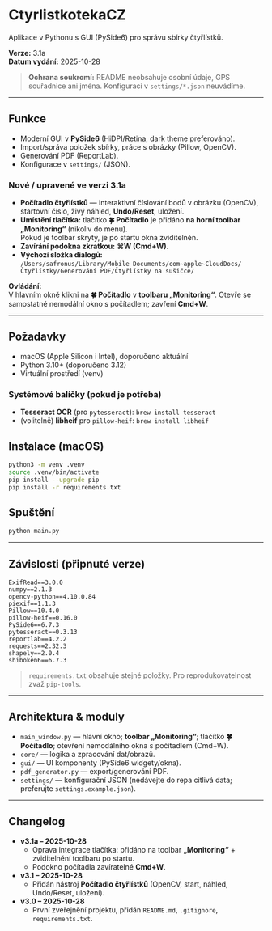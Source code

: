 # CtyrlistkotekaCZ

Aplikace v Pythonu s GUI (PySide6) pro správu sbírky čtyřlístků.

**Verze:** 3.1a  
**Datum vydání:** 2025-10-28

> **Ochrana soukromí:** README neobsahuje osobní údaje, GPS souřadnice ani jména. Konfiguraci v `settings/*.json` neuvádíme.

---

## Funkce
- Moderní GUI v **PySide6** (HiDPI/Retina, dark theme preferováno).
- Import/správa položek sbírky, práce s obrázky (Pillow, OpenCV).
- Generování PDF (ReportLab).
- Konfigurace v `settings/` (JSON).

### Nové / upravené ve verzi 3.1a
- **Počítadlo čtyřlístků** — interaktivní číslování bodů v obrázku (OpenCV), startovní číslo, živý náhled, **Undo/Reset**, uložení.
- **Umístění tlačítka:** tlačítko **🍀 Počítadlo** je přidáno **na horní toolbar „Monitoring“** (nikoliv do menu).  
  Pokud je toolbar skrytý, je po startu okna zviditelněn.
- **Zavírání podokna zkratkou:** **⌘W (Cmd+W)**.
- **Výchozí složka dialogů:**  
  `/Users/safronus/Library/Mobile Documents/com~apple~CloudDocs/Čtyřlístky/Generování PDF/Čtyřlístky na sušičce/`

**Ovládání:**  
V hlavním okně klikni na **🍀 Počítadlo** v **toolbaru „Monitoring“**. Otevře se samostatné nemodální okno s počítadlem; zavření **Cmd+W**.

---

## Požadavky
- macOS (Apple Silicon i Intel), doporučeno aktuální
- Python 3.10+ (doporučeno 3.12)
- Virtuální prostředí (venv)

### Systémové balíčky (pokud je potřeba)
- **Tesseract OCR** (pro `pytesseract`): `brew install tesseract`
- (volitelně) **libheif** pro `pillow-heif`: `brew install libheif`

## Instalace (macOS)
```bash
python3 -m venv .venv
source .venv/bin/activate
pip install --upgrade pip
pip install -r requirements.txt
```

## Spuštění
```bash
python main.py
```

---

## Závislosti (připnuté verze)
```text
ExifRead==3.0.0
numpy==2.1.3
opencv-python==4.10.0.84
piexif==1.1.3
Pillow==10.4.0
pillow-heif==0.16.0
PySide6==6.7.3
pytesseract==0.3.13
reportlab==4.2.2
requests==2.32.3
shapely==2.0.4
shiboken6==6.7.3
```

> `requirements.txt` obsahuje stejné položky. Pro reprodukovatelnost zvaž `pip-tools`.

---

## Architektura & moduly
- `main_window.py` — hlavní okno; **toolbar „Monitoring“**; tlačítko **🍀 Počítadlo**; otevření nemodálního okna s počítadlem (Cmd+W).
- `core/` — logika a zpracování dat/obrazů.
- `gui/` — UI komponenty (PySide6 widgety/okna).
- `pdf_generator.py` — export/generování PDF.
- `settings/` — konfigurační JSON (nedávejte do repa citlivá data; preferujte `settings.example.json`).

---

## Changelog
- **v3.1a – 2025-10-28**
  - Oprava integrace tlačítka: přidáno na toolbar **„Monitoring“** + zviditelnění toolbaru po startu.
  - Podokno počítadla zavíratelné **Cmd+W**.
- **v3.1 – 2025-10-28**
  - Přidán nástroj **Počítadlo čtyřlístků** (OpenCV, start, náhled, Undo/Reset, uložení).
- **v3.0 – 2025-10-28**
  - První zveřejnění projektu, přidán `README.md`, `.gitignore`, `requirements.txt`.
